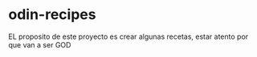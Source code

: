 # odin-recipes
EL proposito de este proyecto es crear algunas recetas, estar atento por que van a ser GOD